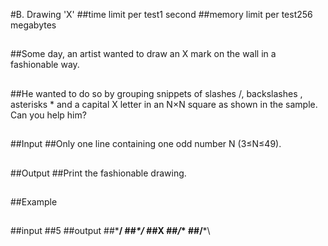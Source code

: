 #B. Drawing 'X'
##time limit per test1 second
##memory limit per test256 megabytes
##
##Some day, an artist wanted to draw an X mark on the wall in a fashionable way.
##
##He wanted to do so by grouping snippets of slashes /, backslashes \, asterisks * and a capital X letter in an N×N square as shown in the sample. Can you help him?
##
##Input
##Only one line containing one odd number N (3≤N≤49).
##
##Output
##Print the fashionable drawing.
##
##Example
##
##input
##5
##output
##\***/
##*\*/*
##**X**
##*/*\*
##/***\
